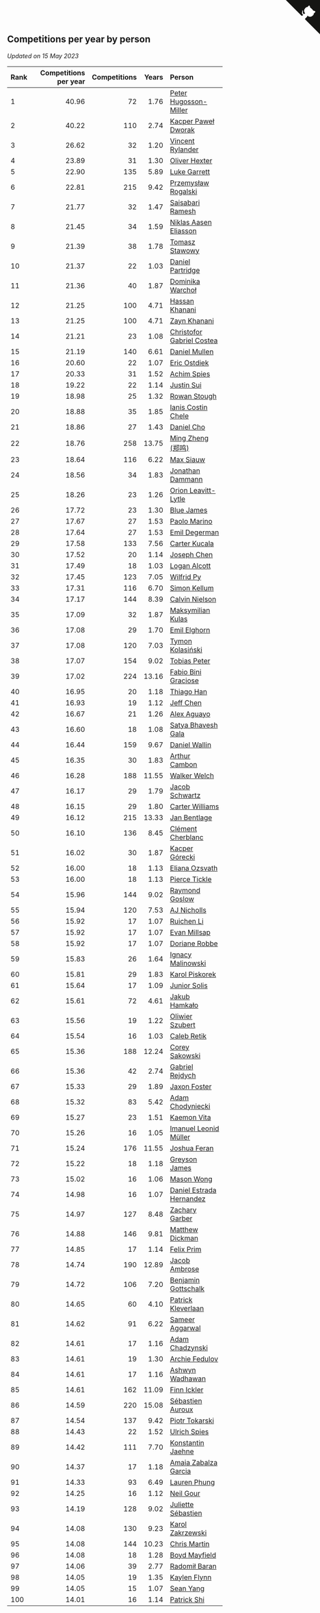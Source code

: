 ## Competitions per year by person

*Updated on 15 May 2023*

| Rank | Competitions per year | Competitions | Years | Person |
| :--- | ---: | ---: | ---: | :--- |
| 1 | 40.96 | 72 | 1.76 | [Peter Hugosson-Miller](https://www.worldcubeassociation.org/persons/2021HUGO01) |
| 2 | 40.22 | 110 | 2.74 | [Kacper Paweł Dworak](https://www.worldcubeassociation.org/persons/2020DWOR01) |
| 3 | 26.62 | 32 | 1.20 | [Vincent Rylander](https://www.worldcubeassociation.org/persons/2022RYLA01) |
| 4 | 23.89 | 31 | 1.30 | [Oliver Hexter](https://www.worldcubeassociation.org/persons/2022HEXT01) |
| 5 | 22.90 | 135 | 5.89 | [Luke Garrett](https://www.worldcubeassociation.org/persons/2017GARR05) |
| 6 | 22.81 | 215 | 9.42 | [Przemysław Rogalski](https://www.worldcubeassociation.org/persons/2013ROGA02) |
| 7 | 21.77 | 32 | 1.47 | [Saisabari Ramesh](https://www.worldcubeassociation.org/persons/2021RAME01) |
| 8 | 21.45 | 34 | 1.59 | [Niklas Aasen Eliasson](https://www.worldcubeassociation.org/persons/2021ELIA01) |
| 9 | 21.39 | 38 | 1.78 | [Tomasz Stawowy](https://www.worldcubeassociation.org/persons/2021STAW01) |
| 10 | 21.37 | 22 | 1.03 | [Daniel Partridge](https://www.worldcubeassociation.org/persons/2022PART02) |
| 11 | 21.36 | 40 | 1.87 | [Dominika Warchoł](https://www.worldcubeassociation.org/persons/2021WARC01) |
| 12 | 21.25 | 100 | 4.71 | [Hassan Khanani](https://www.worldcubeassociation.org/persons/2018KHAN26) |
| 13 | 21.25 | 100 | 4.71 | [Zayn Khanani](https://www.worldcubeassociation.org/persons/2018KHAN28) |
| 14 | 21.21 | 23 | 1.08 | [Christofor Gabriel Costea](https://www.worldcubeassociation.org/persons/2022COST03) |
| 15 | 21.19 | 140 | 6.61 | [Daniel Mullen](https://www.worldcubeassociation.org/persons/2016MULL04) |
| 16 | 20.60 | 22 | 1.07 | [Eric Ostdiek](https://www.worldcubeassociation.org/persons/2022OSTD01) |
| 17 | 20.33 | 31 | 1.52 | [Achim Spies](https://www.worldcubeassociation.org/persons/2021SPIE01) |
| 18 | 19.22 | 22 | 1.14 | [Justin Sui](https://www.worldcubeassociation.org/persons/2022SUIJ01) |
| 19 | 18.98 | 25 | 1.32 | [Rowan Stough](https://www.worldcubeassociation.org/persons/2022STOU01) |
| 20 | 18.88 | 35 | 1.85 | [Ianis Costin Chele](https://www.worldcubeassociation.org/persons/2021CHEL01) |
| 21 | 18.86 | 27 | 1.43 | [Daniel Cho](https://www.worldcubeassociation.org/persons/2021CHOD01) |
| 22 | 18.76 | 258 | 13.75 | [Ming Zheng (郑鸣)](https://www.worldcubeassociation.org/persons/2009ZHEN11) |
| 23 | 18.64 | 116 | 6.22 | [Max Siauw](https://www.worldcubeassociation.org/persons/2017SIAU02) |
| 24 | 18.56 | 34 | 1.83 | [Jonathan Dammann](https://www.worldcubeassociation.org/persons/2021DAMM01) |
| 25 | 18.26 | 23 | 1.26 | [Orion Leavitt-Lytle](https://www.worldcubeassociation.org/persons/2022LEAV01) |
| 26 | 17.72 | 23 | 1.30 | [Blue James](https://www.worldcubeassociation.org/persons/2022JAME01) |
| 27 | 17.67 | 27 | 1.53 | [Paolo Marino](https://www.worldcubeassociation.org/persons/2021MARI04) |
| 28 | 17.64 | 27 | 1.53 | [Emil Degerman](https://www.worldcubeassociation.org/persons/2021DEGE01) |
| 29 | 17.58 | 133 | 7.56 | [Carter Kucala](https://www.worldcubeassociation.org/persons/2015KUCA01) |
| 30 | 17.52 | 20 | 1.14 | [Joseph Chen](https://www.worldcubeassociation.org/persons/2022CHEN16) |
| 31 | 17.49 | 18 | 1.03 | [Logan Alcott](https://www.worldcubeassociation.org/persons/2022ALCO02) |
| 32 | 17.45 | 123 | 7.05 | [Wilfrid Py](https://www.worldcubeassociation.org/persons/2016PYWI01) |
| 33 | 17.31 | 116 | 6.70 | [Simon Kellum](https://www.worldcubeassociation.org/persons/2016KELL12) |
| 34 | 17.17 | 144 | 8.39 | [Calvin Nielson](https://www.worldcubeassociation.org/persons/2014NIEL03) |
| 35 | 17.09 | 32 | 1.87 | [Maksymilian Kulas](https://www.worldcubeassociation.org/persons/2021KULA02) |
| 36 | 17.08 | 29 | 1.70 | [Emil Elghorn](https://www.worldcubeassociation.org/persons/2021ELGH01) |
| 37 | 17.08 | 120 | 7.03 | [Tymon Kolasiński](https://www.worldcubeassociation.org/persons/2016KOLA02) |
| 38 | 17.07 | 154 | 9.02 | [Tobias Peter](https://www.worldcubeassociation.org/persons/2014PETE03) |
| 39 | 17.02 | 224 | 13.16 | [Fabio Bini Graciose](https://www.worldcubeassociation.org/persons/2010GRAC02) |
| 40 | 16.95 | 20 | 1.18 | [Thiago Han](https://www.worldcubeassociation.org/persons/2022HANT01) |
| 41 | 16.93 | 19 | 1.12 | [Jeff Chen](https://www.worldcubeassociation.org/persons/2022CHEN19) |
| 42 | 16.67 | 21 | 1.26 | [Alex Aguayo](https://www.worldcubeassociation.org/persons/2022AGUA01) |
| 43 | 16.60 | 18 | 1.08 | [Satya Bhavesh Gala](https://www.worldcubeassociation.org/persons/2022GALA03) |
| 44 | 16.44 | 159 | 9.67 | [Daniel Wallin](https://www.worldcubeassociation.org/persons/2013WALL03) |
| 45 | 16.35 | 30 | 1.83 | [Arthur Cambon](https://www.worldcubeassociation.org/persons/2021CAMB01) |
| 46 | 16.28 | 188 | 11.55 | [Walker Welch](https://www.worldcubeassociation.org/persons/2011WELC01) |
| 47 | 16.17 | 29 | 1.79 | [Jacob Schwartz](https://www.worldcubeassociation.org/persons/2021SCHW01) |
| 48 | 16.15 | 29 | 1.80 | [Carter Williams](https://www.worldcubeassociation.org/persons/2021WILL06) |
| 49 | 16.12 | 215 | 13.33 | [Jan Bentlage](https://www.worldcubeassociation.org/persons/2010BENT01) |
| 50 | 16.10 | 136 | 8.45 | [Clément Cherblanc](https://www.worldcubeassociation.org/persons/2014CHER05) |
| 51 | 16.02 | 30 | 1.87 | [Kacper Górecki](https://www.worldcubeassociation.org/persons/2021GORE01) |
| 52 | 16.00 | 18 | 1.13 | [Eliana Ozsvath](https://www.worldcubeassociation.org/persons/2022OZSV01) |
| 53 | 16.00 | 18 | 1.13 | [Pierce Tickle](https://www.worldcubeassociation.org/persons/2022TICK01) |
| 54 | 15.96 | 144 | 9.02 | [Raymond Goslow](https://www.worldcubeassociation.org/persons/2014GOSL01) |
| 55 | 15.94 | 120 | 7.53 | [AJ Nicholls](https://www.worldcubeassociation.org/persons/2015NICH04) |
| 56 | 15.92 | 17 | 1.07 | [Ruichen Li](https://www.worldcubeassociation.org/persons/2022LIRU02) |
| 57 | 15.92 | 17 | 1.07 | [Evan Millsap](https://www.worldcubeassociation.org/persons/2022MILL05) |
| 58 | 15.92 | 17 | 1.07 | [Doriane Robbe](https://www.worldcubeassociation.org/persons/2022ROBB03) |
| 59 | 15.83 | 26 | 1.64 | [Ignacy Malinowski](https://www.worldcubeassociation.org/persons/2021MALI02) |
| 60 | 15.81 | 29 | 1.83 | [Karol Piskorek](https://www.worldcubeassociation.org/persons/2021PISK01) |
| 61 | 15.64 | 17 | 1.09 | [Junior Solis](https://www.worldcubeassociation.org/persons/2022SOLI03) |
| 62 | 15.61 | 72 | 4.61 | [Jakub Hamkało](https://www.worldcubeassociation.org/persons/2018HAMK01) |
| 63 | 15.56 | 19 | 1.22 | [Oliwier Szubert](https://www.worldcubeassociation.org/persons/2022SZUB01) |
| 64 | 15.54 | 16 | 1.03 | [Caleb Retik](https://www.worldcubeassociation.org/persons/2022RETI01) |
| 65 | 15.36 | 188 | 12.24 | [Corey Sakowski](https://www.worldcubeassociation.org/persons/2011SAKO01) |
| 66 | 15.36 | 42 | 2.74 | [Gabriel Rejdych](https://www.worldcubeassociation.org/persons/2020REJD01) |
| 67 | 15.33 | 29 | 1.89 | [Jaxon Foster](https://www.worldcubeassociation.org/persons/2021FOST01) |
| 68 | 15.32 | 83 | 5.42 | [Adam Chodyniecki](https://www.worldcubeassociation.org/persons/2017CHOD02) |
| 69 | 15.27 | 23 | 1.51 | [Kaemon Vita](https://www.worldcubeassociation.org/persons/2021VITA01) |
| 70 | 15.26 | 16 | 1.05 | [Imanuel Leonid Müller](https://www.worldcubeassociation.org/persons/2022MULL02) |
| 71 | 15.24 | 176 | 11.55 | [Joshua Feran](https://www.worldcubeassociation.org/persons/2011FERA01) |
| 72 | 15.22 | 18 | 1.18 | [Greyson James](https://www.worldcubeassociation.org/persons/2022JAME02) |
| 73 | 15.02 | 16 | 1.06 | [Mason Wong](https://www.worldcubeassociation.org/persons/2022WONG03) |
| 74 | 14.98 | 16 | 1.07 | [Daniel Estrada Hernandez](https://www.worldcubeassociation.org/persons/2022HERN07) |
| 75 | 14.97 | 127 | 8.48 | [Zachary Garber](https://www.worldcubeassociation.org/persons/2014GARB01) |
| 76 | 14.88 | 146 | 9.81 | [Matthew Dickman](https://www.worldcubeassociation.org/persons/2013DICK01) |
| 77 | 14.85 | 17 | 1.14 | [Felix Prim](https://www.worldcubeassociation.org/persons/2022PRIM01) |
| 78 | 14.74 | 190 | 12.89 | [Jacob Ambrose](https://www.worldcubeassociation.org/persons/2010AMBR01) |
| 79 | 14.72 | 106 | 7.20 | [Benjamin Gottschalk](https://www.worldcubeassociation.org/persons/2016GOTT01) |
| 80 | 14.65 | 60 | 4.10 | [Patrick Kleverlaan](https://www.worldcubeassociation.org/persons/2019KLEV01) |
| 81 | 14.62 | 91 | 6.22 | [Sameer Aggarwal](https://www.worldcubeassociation.org/persons/2017AGGA01) |
| 82 | 14.61 | 17 | 1.16 | [Adam Chadzynski](https://www.worldcubeassociation.org/persons/2022CHAD02) |
| 83 | 14.61 | 19 | 1.30 | [Archie Fedulov](https://www.worldcubeassociation.org/persons/2022FEDU01) |
| 84 | 14.61 | 17 | 1.16 | [Ashwyn Wadhawan](https://www.worldcubeassociation.org/persons/2022WADH02) |
| 85 | 14.61 | 162 | 11.09 | [Finn Ickler](https://www.worldcubeassociation.org/persons/2012ICKL01) |
| 86 | 14.59 | 220 | 15.08 | [Sébastien Auroux](https://www.worldcubeassociation.org/persons/2008AURO01) |
| 87 | 14.54 | 137 | 9.42 | [Piotr Tokarski](https://www.worldcubeassociation.org/persons/2013TOKA01) |
| 88 | 14.43 | 22 | 1.52 | [Ulrich Spies](https://www.worldcubeassociation.org/persons/2021SPIE02) |
| 89 | 14.42 | 111 | 7.70 | [Konstantin Jaehne](https://www.worldcubeassociation.org/persons/2015JAEH01) |
| 90 | 14.37 | 17 | 1.18 | [Amaia Zabalza Garcia](https://www.worldcubeassociation.org/persons/2022GARC03) |
| 91 | 14.33 | 93 | 6.49 | [Lauren Phung](https://www.worldcubeassociation.org/persons/2016PHUN02) |
| 92 | 14.25 | 16 | 1.12 | [Neil Gour](https://www.worldcubeassociation.org/persons/2022GOUR01) |
| 93 | 14.19 | 128 | 9.02 | [Juliette Sébastien](https://www.worldcubeassociation.org/persons/2014SEBA01) |
| 94 | 14.08 | 130 | 9.23 | [Karol Zakrzewski](https://www.worldcubeassociation.org/persons/2014ZAKR01) |
| 95 | 14.08 | 144 | 10.23 | [Chris Martin](https://www.worldcubeassociation.org/persons/2013MART03) |
| 96 | 14.08 | 18 | 1.28 | [Boyd Mayfield](https://www.worldcubeassociation.org/persons/2022MAYF01) |
| 97 | 14.06 | 39 | 2.77 | [Radomił Baran](https://www.worldcubeassociation.org/persons/2020BARA02) |
| 98 | 14.05 | 19 | 1.35 | [Kaylen Flynn](https://www.worldcubeassociation.org/persons/2022FLYN01) |
| 99 | 14.05 | 15 | 1.07 | [Sean Yang](https://www.worldcubeassociation.org/persons/2022YANG03) |
| 100 | 14.01 | 16 | 1.14 | [Patrick Shi](https://www.worldcubeassociation.org/persons/2022SHIP01) |


<a href="https://github.com/JustinTimeCuber/wca_statistics" class="github-corner" aria-label="View source on Github"><svg width="80" height="80" viewBox="0 0 250 250" style="fill:#151513; color:#fff; position: absolute; top: 0; border: 0; right: 0;" aria-hidden="true"><path d="M0,0 L115,115 L130,115 L142,142 L250,250 L250,0 Z"></path><path d="M128.3,109.0 C113.8,99.7 119.0,89.6 119.0,89.6 C122.0,82.7 120.5,78.6 120.5,78.6 C119.2,72.0 123.4,76.3 123.4,76.3 C127.3,80.9 125.5,87.3 125.5,87.3 C122.9,97.6 130.6,101.9 134.4,103.2" fill="currentColor" style="transform-origin: 130px 106px;" class="octo-arm"></path><path d="M115.0,115.0 C114.9,115.1 118.7,116.5 119.8,115.4 L133.7,101.6 C136.9,99.2 139.9,98.4 142.2,98.6 C133.8,88.0 127.5,74.4 143.8,58.0 C148.5,53.4 154.0,51.2 159.7,51.0 C160.3,49.4 163.2,43.6 171.4,40.1 C171.4,40.1 176.1,42.5 178.8,56.2 C183.1,58.6 187.2,61.8 190.9,65.4 C194.5,69.0 197.7,73.2 200.1,77.6 C213.8,80.2 216.3,84.9 216.3,84.9 C212.7,93.1 206.9,96.0 205.4,96.6 C205.1,102.4 203.0,107.8 198.3,112.5 C181.9,128.9 168.3,122.5 157.7,114.1 C157.9,116.9 156.7,120.9 152.7,124.9 L141.0,136.5 C139.8,137.7 141.6,141.9 141.8,141.8 Z" fill="currentColor" class="octo-body"></path></svg></a><style>.github-corner:hover .octo-arm{animation:octocat-wave 560ms ease-in-out}@keyframes octocat-wave{0%,100%{transform:rotate(0)}20%,60%{transform:rotate(-25deg)}40%,80%{transform:rotate(10deg)}}@media (max-width:500px){.github-corner:hover .octo-arm{animation:none}.github-corner .octo-arm{animation:octocat-wave 560ms ease-in-out}}</style>
